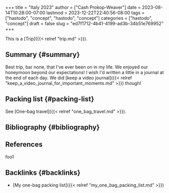+++
title = "Italy 2023"
author = ["Cash Prokop-Weaver"]
date = 2023-08-14T10:28:00-07:00
lastmod = 2023-12-22T22:40:56-08:00
tags = ["hastodo", "concept", "hastodo", "concept"]
categories = ["hastodo", "concept"]
draft = false
slug = "ed7f1712-4b41-4199-ad3b-34b51e769952"
+++

This is a [Trip]({{< relref "trip.md" >}}).


## Summary {#summary}

Best trip, bar none, that I've ever been on in my life. We enjoyed our honeymoon beyond our expectations! I wish I'd written a little in a journal at the end of each day. We did [keep a video journal]({{< relref "keep_a_video_journal_for_important_moments.md" >}}) though!


## Packing list {#packing-list}

See [One-bag travel]({{< relref "one_bag_travel.md" >}}).


## Bibliography {#bibliography}

## References

<style>.csl-entry{text-indent: -1.5em; margin-left: 1.5em;}</style><div class="csl-bib-body">
</div>

foo1


## Backlinks {#backlinks}

-   [My one-bag packing list]({{< relref "my_one_bag_packing_list.md" >}})
